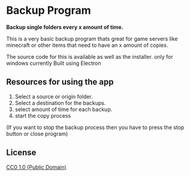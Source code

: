 # Backup Program

**Backup single folders every x amount of time.**

This is a very basic backup program thats great for game servers like minecraft or other items that need to have an x amount of copies.

The source code for this is available as well as the installer.
only for windows currently
Built using Electron

## Resources for using the app

1. Select a source or origin folder.
2. Select a destination for the backups.
3. select amount of time for each backup.
4. start the copy process

(If you want to stop the backup process then you have to press the stop button or close program)

## License

[CC0 1.0 (Public Domain)](LICENSE.md)
